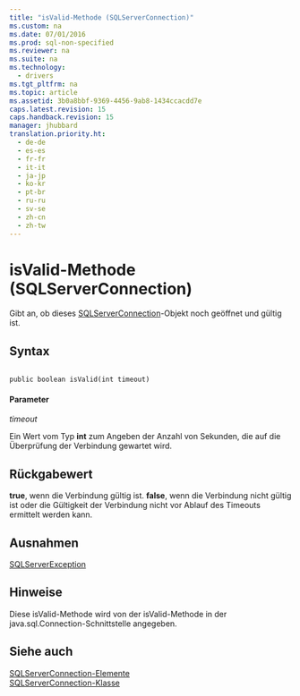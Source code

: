 ```yaml
---
title: "isValid-Methode (SQLServerConnection)"
ms.custom: na
ms.date: 07/01/2016
ms.prod: sql-non-specified
ms.reviewer: na
ms.suite: na
ms.technology: 
  - drivers
ms.tgt_pltfrm: na
ms.topic: article
ms.assetid: 3b0a8bbf-9369-4456-9ab8-1434ccacdd7e
caps.latest.revision: 15
caps.handback.revision: 15
manager: jhubbard
translation.priority.ht: 
  - de-de
  - es-es
  - fr-fr
  - it-it
  - ja-jp
  - ko-kr
  - pt-br
  - ru-ru
  - sv-se
  - zh-cn
  - zh-tw
---
```

# isValid-Methode (SQLServerConnection)
  Gibt an, ob dieses [SQLServerConnection](../content/SQLServerConnection-Class.md)\-Objekt noch geöffnet und gültig ist.  
  
## Syntax  
  
```  
  
public boolean isValid(int timeout)  
```  
  
#### Parameter  
 *timeout*  
  
 Ein Wert vom Typ **int** zum Angeben der Anzahl von Sekunden, die auf die Überprüfung der Verbindung gewartet wird.  
  
## Rückgabewert  
 **true**, wenn die Verbindung gültig ist. **false**, wenn die Verbindung nicht gültig ist oder die Gültigkeit der Verbindung nicht vor Ablauf des Timeouts ermittelt werden kann.  
  
## Ausnahmen  
 [SQLServerException](../content/SQLServerException-Class.md)  
  
## Hinweise  
 Diese isValid\-Methode wird von der isValid\-Methode in der java.sql.Connection\-Schnittstelle angegeben.  
  
## Siehe auch  
 [SQLServerConnection-Elemente](../content/SQLServerConnection-Members.md)   
 [SQLServerConnection-Klasse](../content/SQLServerConnection-Class.md)  
  
  